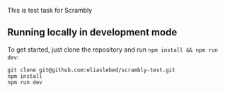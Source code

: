 This is test task for Scrambly


## Running locally in development mode

To get started, just clone the repository and run `npm install && npm run dev`:

    git clone git@github.com:eliaslebed/scrambly-test.git
    npm install
    npm run dev
